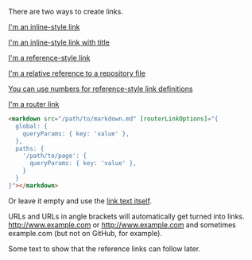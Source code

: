 There are two ways to create links.

[I'm an inline-style link](https://www.google.com)

[I'm an inline-style link with title](https://www.google.com "Google's Homepage")

[I'm a reference-style link][Arbitrary case-insensitive reference text]

[I'm a relative reference to a repository file](../blob/master/LICENSE)

[You can use numbers for reference-style link definitions][1]

[I'm a router link](routerLink:/get-started)

```html
<markdown src="/path/to/markdown.md" [routerLinkOptions]="{
  global: {
    queryParams: { key: 'value' },
  },
  paths: {
    '/path/to/page': {
      queryParams: { key: 'value' },
    }
  }
}"></markdown>
```

Or leave it empty and use the [link text itself].

URLs and URLs in angle brackets will automatically get turned into links.
http://www.example.com or <http://www.example.com> and sometimes
example.com (but not on GitHub, for example).

Some text to show that the reference links can follow later.

[arbitrary case-insensitive reference text]: https://www.mozilla.org
[1]: http://slashdot.org
[link text itself]: http://www.reddit.com
